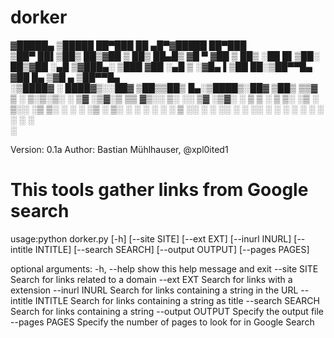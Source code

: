 # dorker

▓█████▄  ▒█████   ██▀███   ██ ▄█▀▓█████  ██▀███  
▒██▀ ██▌▒██▒  ██▒▓██ ▒ ██▒ ██▄█▒ ▓█   ▀ ▓██ ▒ ██▒
░██   █▌▒██░  ██▒▓██ ░▄█ ▒▓███▄░ ▒███   ▓██ ░▄█ ▒
░▓█▄   ▌▒██   ██░▒██▀▀█▄  ▓██ █▄ ▒▓█  ▄ ▒██▀▀█▄  
░▒████▓ ░ ████▓▒░░██▓ ▒██▒▒██▒ █▄░▒████▒░██▓ ▒██▒
 ▒▒▓  ▒ ░ ▒░▒░▒░ ░ ▒▓ ░▒▓░▒ ▒▒ ▓▒░░ ▒░ ░░ ▒▓ ░▒▓░
 ░ ▒  ▒   ░ ▒ ▒░   ░▒ ░ ▒░░ ░▒ ▒░ ░ ░  ░  ░▒ ░ ▒░
 ░ ░  ░ ░ ░ ░ ▒    ░░   ░ ░ ░░ ░    ░     ░░   ░ 
   ░        ░ ░     ░     ░  ░      ░  ░   ░     
 ░                                               


Version: 0.1a
Author: Bastian Mühlhauser, @xpl0ited1

# This tools gather links from Google search

usage:python dorker.py [-h] [--site SITE] [--ext EXT] [--inurl INURL]
                 [--intitle INTITLE] [--search SEARCH] [--output OUTPUT]
                 [--pages PAGES]

optional arguments:
  -h, --help         show this help message and exit
  --site SITE        Search for links related to a domain
  --ext EXT          Search for links with a extension
  --inurl INURL      Search for links containing a string in the URL
  --intitle INTITLE  Search for links containing a string as title
  --search SEARCH    Search for links containing a string
  --output OUTPUT    Specify the output file
  --pages PAGES      Specify the number of pages to look for in Google Search
